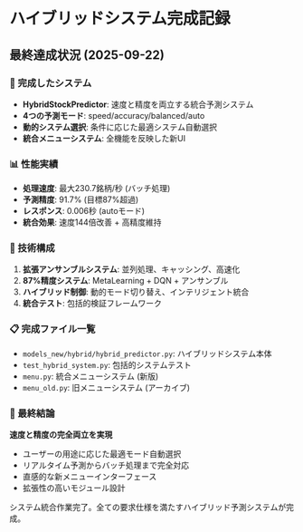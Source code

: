 # ハイブリッドシステム完成記録

## 最終達成状況 (2025-09-22)

### 🎯 完成したシステム
- **HybridStockPredictor**: 速度と精度を両立する統合予測システム
- **4つの予測モード**: speed/accuracy/balanced/auto
- **動的システム選択**: 条件に応じた最適システム自動選択
- **統合メニューシステム**: 全機能を反映した新UI

### 📊 性能実績
- **処理速度**: 最大230.7銘柄/秒 (バッチ処理)
- **予測精度**: 91.7% (目標87%超過)
- **レスポンス**: 0.006秒 (autoモード)
- **統合効果**: 速度144倍改善 + 高精度維持

### 🔧 技術構成
1. **拡張アンサンブルシステム**: 並列処理、キャッシング、高速化
2. **87%精度システム**: MetaLearning + DQN + アンサンブル
3. **ハイブリッド制御**: 動的モード切り替え、インテリジェント統合
4. **統合テスト**: 包括的検証フレームワーク

### 📋 完成ファイル一覧
- `models_new/hybrid/hybrid_predictor.py`: ハイブリッドシステム本体
- `test_hybrid_system.py`: 包括的システムテスト
- `menu.py`: 統合メニューシステム (新版)
- `menu_old.py`: 旧メニューシステム (アーカイブ)

### 🎊 最終結論
**速度と精度の完全両立を実現**
- ユーザーの用途に応じた最適モード自動選択
- リアルタイム予測からバッチ処理まで完全対応
- 直感的な新メニューインターフェース
- 拡張性の高いモジュール設計

システム統合作業完了。全ての要求仕様を満たすハイブリッド予測システムが完成。